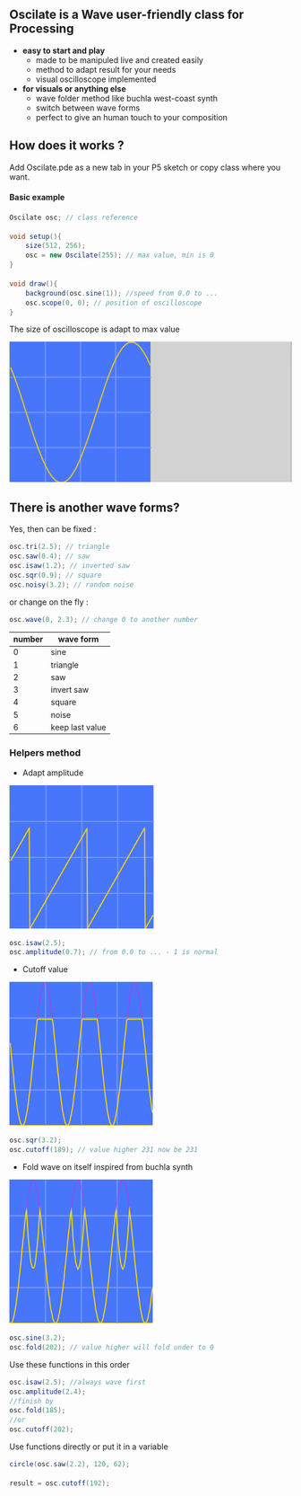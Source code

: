 ## Oscilate is a Wave user-friendly class for Processing
- **easy to start and play**
  - made to be manipuled live and created easily
  - method to adapt result for your needs
  - visual oscilloscope implemented 
- **for visuals or anything else**
  - wave folder method like buchla west-coast synth
  - switch between wave forms
  - perfect to give an human touch to your composition 
  
## How does it works ?

Add Oscilate.pde as a new tab in your P5 sketch or copy class where you want.

#### Basic example
```java
Oscilate osc; // class reference

void setup(){
    size(512, 256);
    osc = new Oscilate(255); // max value, min is 0
}

void draw(){
    background(osc.sine(1)); //speed from 0.0 to ...
    osc.scope(0, 0); // position of oscilloscope
}
```
The size of oscilloscope is adapt to max value

![basic example](assets/basicExample.png)

## There is another wave forms?

Yes, then can be fixed :
```java
osc.tri(2.5); // triangle
osc.saw(0.4); // saw 
osc.isaw(1.2); // inverted saw
osc.sqr(0.9); // square
osc.noisy(3.2); // random noise
```
or change on the fly : 
```java
osc.wave(0, 2.3); // change 0 to another number
```
| number | wave form       |
|--------|-----------------|
|    0   | sine            |
|    1   | triangle        |
|    2   | saw             |
|    3   | invert saw      |
|    4   | square          |
|    5   | noise           |
|    6   | keep last value |

### Helpers method

- Adapt amplitude

![amplitude method](assets/amplitude.png)

```java
osc.isaw(2.5);
osc.amplitude(0.7); // from 0.0 to ... - 1 is normal
```

- Cutoff value

![cutoff example](assets/cutoff.png)

```java
osc.sqr(3.2);
osc.cutoff(189); // value higher 231 now be 231
```

- Fold wave on itself inspired from buchla synth

![fold example](assets/fold.png)

```java
osc.sine(3.2);
osc.fold(202); // value higher will fold under to 0
```

Use these functions in this order

```java
osc.isaw(2.5); //always wave first
osc.amplitude(2.4); 
//finish by
osc.fold(185);
//or
osc.cutoff(202); 
```

Use functions directly or put it in a variable

```java
circle(osc.saw(2.2), 120, 62);
 
result = osc.cutoff(192); 
```
